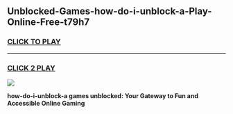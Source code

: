 
## Unblocked-Games-how-do-i-unblock-a-Play-Online-Free-t79h7
<h3>
<a href="https://premium76.site?title=how-do-i-unblock-a&ref=26A">CLICK TO PLAY</a></h3>
<hr>

<h3>
<a href="https://premium76.site?title=how-do-i-unblock-a&ref=26A">CLICK 2 PLAY</a>
  
</h3>

<a href="https://premium76.site?title=how-do-i-unblock-a&ref=26A"><img src="https://clearcache.store/games.png"></a>


**how-do-i-unblock-a games unblocked: Your Gateway to Fun and Accessible Online Gaming**
